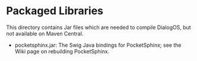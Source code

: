 # Packaged Libraries

This directory contains Jar files which are needed to compile DialogOS, but not available on Maven Central.

* pocketsphinx.jar: The Swig Java bindings for PocketSphinx; see the Wiki page on rebuilding PocketSphinx.
